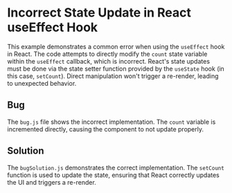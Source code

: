 # Incorrect State Update in React useEffect Hook

This example demonstrates a common error when using the `useEffect` hook in React.  The code attempts to directly modify the `count` state variable within the `useEffect` callback, which is incorrect.  React's state updates must be done via the state setter function provided by the `useState` hook (in this case, `setCount`). Direct manipulation won't trigger a re-render, leading to unexpected behavior.

## Bug

The `bug.js` file shows the incorrect implementation.  The `count` variable is incremented directly, causing the component to not update properly.

## Solution

The `bugSolution.js` demonstrates the correct implementation. The `setCount` function is used to update the state, ensuring that React correctly updates the UI and triggers a re-render.